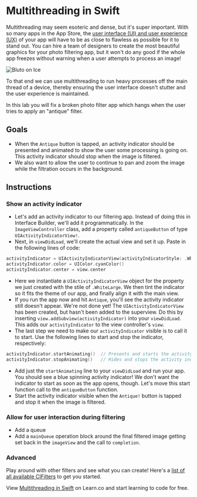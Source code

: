 # Multithreading in Swift

Multithreading may seem esoteric and dense, but it's super important. With so many apps in the App Store, the [user interface (UI) and user experience (UX)]((https://www.usertesting.com/blog/2016/04/27/ui-vs-ux/)) of your app will have to be as close to flawless as possible for it to stand out. You can hire a team of designers to create the most beautiful graphics for your photo filtering app, but it won't do any good if the whole app freezes without warning when a user attempts to process an image!

![Bluto on Ice](https://media.giphy.com/media/mbDvYG4QfMoQo/giphy.gif "Don't freeze up!")

To that end we can use multithreading to run heavy processes off the main thread of a device, thereby ensuring the user interface doesn't stutter and the user experience is maintained.

In this lab you will fix a broken photo filter app which hangs when the user tries to apply an "antique" filter.

## Goals

* When the `Antique` button is tapped, an activity indicator should be presented and animated to show the user some processing is going on. This activity indicator should stop when the image is filtered.
* We also want to allow the user to continue to pan and zoom the image while the filtration occurs in the background.

## Instructions

### Show an activity indicator
 
* Let's add an activity indicator to our filtering app. Instead of doing this in Interface Builder, we'll add it programmatically. In the `ImageViewController` class, add a property called `antiqueButton` of type `UIActivityIndicatorView!`.
* Next, in `viewDidLoad`, we'll create the actual view and set it up. Paste in the following lines of code:

```swift
activityIndicator = UIActivityIndicatorView(activityIndicatorStyle: .WhiteLarge)
activityIndicator.color = UIColor.cyanColor()
activityIndicator.center = view.center
```

* Here we instantiate a `UIActivityIndicatorView` object for the property we just created with the stile of `.WhiteLarge`. We then tint the indicator so it fits the theme of our app, and finally align it with the main view.
* If you run the app now and hit `Antique`, you'll see the activity indicator still doesn't appear. We're not done yet! The `UIActivityIndicatorView` has been created, but hasn't been added to the superview. Do this by inserting `view.addSubview(activityIndicator)` into your `viewDidLoad`. This adds our `activityIndicator` to the view controller's `view`.
* The last step we need to make our `activityIndicator` visible is to call it to start. Use the following lines to start and stop the indicator, respectively:

```swift
activityIndicator.startAnimating()  // Presents and starts the activity indicator
activityIndicator.stopAnimating()   // Hides and stops the activity indicator
```

* Add just the `startAnimating` line to your `viewDidLoad` and run your app. You should see a blue spinning activity indicator! We don't want the indicator to start as soon as the app opens, though. Let's move this start function call to the `antiqueButton` function.
* Start the activity indicator visible when the `Antique!` button is tapped and stop it when the image is filtered.

### Allow for user interaction during filtering

* Add a queue
* Add a `mainQueue` operation block around the final filtered image getting set back in the `imageView` and the call to `completion`.



### Advanced

Play around with other filters and see what you can create! Here's a [list of all available CIFilters](https://developer.apple.com/library/mac/documentation/GraphicsImaging/Reference/CoreImageFilterReference/index.html) to get you started.

<p data-visibility='hidden'>View <a href='https://learn.co/lessons/swift-multithreading-lab' title='Multithreading in Swift'>Multithreading in Swift</a> on Learn.co and start learning to code for free.</p>
